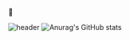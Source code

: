
👀
<!---
jeunbi95/jeunbi95 is a ✨ special ✨ repository because its `README.md` (this file) appears on your GitHub profile.
You can click the Preview link to take a look at your changes.
--->

![header](https://capsule-render.vercel.app/api?type=waving&color=gradient&height=200&text=jeunbi95&fontAlign=70&fontAlignY=40&animation=twinkling)
![Anurag's GitHub stats](https://github-readme-stats.vercel.app/api?username=jeunbi95&&show_icons=true&theme=radical)
